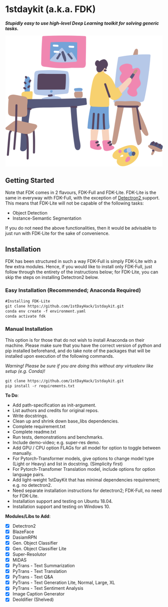 # 1stdaykit (a.k.a. FDK)
***Stupidly easy to use high-level Deep Learning toolkit for solving generic tasks.***

<p align="center">
  <img width="600" src="https://github.com/1stDayHack/1stdaykit/blob/master/misc/pic.png" />
</p>


## Getting Started 
Note that FDK comes in 2 flavours, FDK-Full and FDK-Lite. FDK-Lite is the same in everyway with FDK-Full, with the exception of <a href = "https://github.com/facebookresearch/detectron2"> Detectron2 </a> support. This means that FDK-Lite will not be capable of the following tasks:
* Object Detection
* Instance-Semantic Segmentation

If you do not need the above functionalities, then it would be advisable to just run with FDK-Lite for the sake of convenience. 


## Installation
FDK has been structured in such a way FDK-Full is simply FDK-Lite with a few extra modules. Hence, if you would like to install only FDK-Full, just follow through the entirety of the instructions below; for FDK-Lite, you can skip the steps on installing Detectron2 below.


### Easy Installation (Recommended; Anaconda Required)
```
#Installing FDK-Lite
git clone https://github.com/1stDayHack/1stdaykit.git
conda env create -f environment.yaml 
conda activate fdk
```

### Manual Installation
This option is for those that do not wish to install Anaconda on their machine. Please make sure that you have the correct version of python and pip installed beforehand, and do take note of the packages that will be installed upon execution of the following commands.

*Warning! Please be sure if you are doing this without any virtualenv like setup (e.g. Conda)!* 
```
git clone https://github.com/1stDayHack/1stdaykit.git
pip install -r requirements.txt
```



**To Do**:
* Add path-specification as init-argument.
* List authors and credits for original repos.
* Write docstrings.
* Clean up and shrink down base_libs dependencies.
* Complete requirement.txt
* Complete readme.txt
* Run tests, demonstrations and benchmarks.
* Include demo-video; e.g. super-res demo. 
* Add GPU / CPU option FLAGs for all model for option to toggle between manually.
* For Pytorch-Transformer models, give options to change model type (Light or Heavy) and list in docstring. (Simplicity first)
* For Pytorch-Transfomer Translation model, include options for option language pairs.
* Add light-weight 1stDayKit that has minimal dependencies requirement; e.g. no detectron2.
* Need separate installation instructions for detectron2; FDK-Full, no need for FDK-Lite.
* Installation support and testing on Ubuntu 18.04.
* Installation support and testing on Windows 10.


**Modules/Libs to Add**:
- [X] Detectron2
- [X] BlazeFace
- [X] DasiamRPN
- [X] Gen. Object Classifier
- [X] Gen. Object Classifier Lite
- [X] Super-Resolutor
- [X] MiDAS
- [X] PyTrans - Text Summarization 
- [X] PyTrans - Text Translation
- [X] PyTrans - Text Q&A
- [X] PyTrans - Text Generation Lite, Normal, Large, XL
- [X] PyTrans - Text Sentiment Analysis
- [X] Image Caption Generator
- [X] Deoldifier (Shelved)
